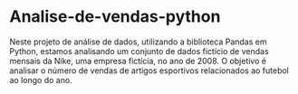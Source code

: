 # Analise-de-vendas-python
Neste projeto de análise de dados, utilizando a biblioteca Pandas em Python, estamos analisando um conjunto de dados fictício de vendas mensais da Nike, uma empresa fictícia, no ano de 2008. O objetivo é analisar o número de vendas de artigos esportivos relacionados ao futebol ao longo do ano.
